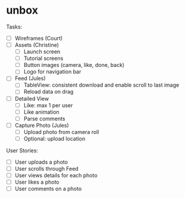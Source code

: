 # unbox

Tasks:
* [ ] Wireframes (Court)
* [ ] Assets (Christine)
    * [ ] Launch screen
    * [ ] Tutorial screens
    * [ ] Button images (camera, like, done, back)
    * [ ] Logo for navigation bar
* [ ] Feed (Jules)   
    * [ ] TableView: consistent download and enable scroll to last image
    * [ ] Reload data on drag
* [ ] Detailed View
     * [ ] Like: max 1 per user
     * [ ] Like animation
     * [ ] Parse comments 
* [ ] Capture Photo (Jules)
     * [ ] Upload photo from camera roll
     * [ ] Optional: upload location

User Stories:
* [ ] User uploads a photo
* [ ] User scrolls through Feed
* [ ] User views details for each photo
* [ ] User likes a photo
* [ ] User comments on a photo
